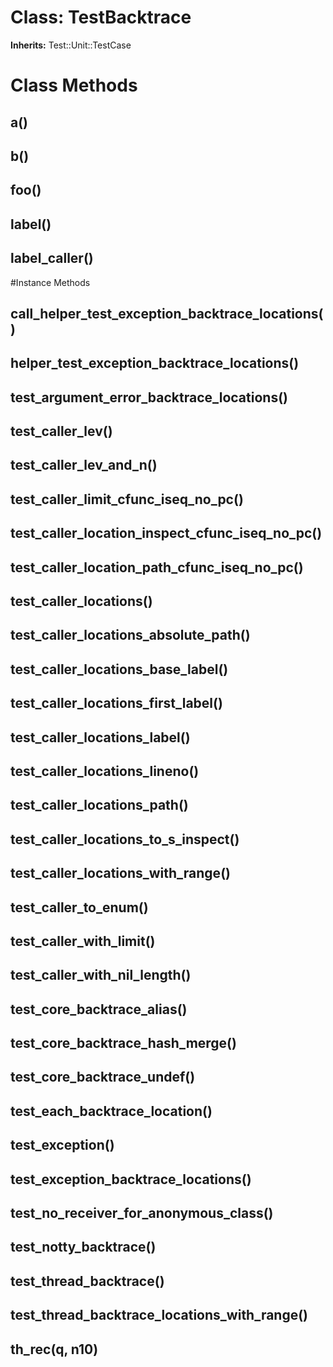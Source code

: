# Class: TestBacktrace
**Inherits:** Test::Unit::TestCase
    



# Class Methods
## a() [](#method-c-a)
## b() [](#method-c-b)
## foo() [](#method-c-foo)
## label() [](#method-c-label)
## label_caller() [](#method-c-label_caller)

#Instance Methods
## call_helper_test_exception_backtrace_locations() [](#method-i-call_helper_test_exception_backtrace_locations)

## helper_test_exception_backtrace_locations() [](#method-i-helper_test_exception_backtrace_locations)

## test_argument_error_backtrace_locations() [](#method-i-test_argument_error_backtrace_locations)

## test_caller_lev() [](#method-i-test_caller_lev)

## test_caller_lev_and_n() [](#method-i-test_caller_lev_and_n)

## test_caller_limit_cfunc_iseq_no_pc() [](#method-i-test_caller_limit_cfunc_iseq_no_pc)

## test_caller_location_inspect_cfunc_iseq_no_pc() [](#method-i-test_caller_location_inspect_cfunc_iseq_no_pc)

## test_caller_location_path_cfunc_iseq_no_pc() [](#method-i-test_caller_location_path_cfunc_iseq_no_pc)

## test_caller_locations() [](#method-i-test_caller_locations)

## test_caller_locations_absolute_path() [](#method-i-test_caller_locations_absolute_path)

## test_caller_locations_base_label() [](#method-i-test_caller_locations_base_label)

## test_caller_locations_first_label() [](#method-i-test_caller_locations_first_label)

## test_caller_locations_label() [](#method-i-test_caller_locations_label)

## test_caller_locations_lineno() [](#method-i-test_caller_locations_lineno)

## test_caller_locations_path() [](#method-i-test_caller_locations_path)

## test_caller_locations_to_s_inspect() [](#method-i-test_caller_locations_to_s_inspect)

## test_caller_locations_with_range() [](#method-i-test_caller_locations_with_range)

## test_caller_to_enum() [](#method-i-test_caller_to_enum)

## test_caller_with_limit() [](#method-i-test_caller_with_limit)

## test_caller_with_nil_length() [](#method-i-test_caller_with_nil_length)

## test_core_backtrace_alias() [](#method-i-test_core_backtrace_alias)

## test_core_backtrace_hash_merge() [](#method-i-test_core_backtrace_hash_merge)

## test_core_backtrace_undef() [](#method-i-test_core_backtrace_undef)

## test_each_backtrace_location() [](#method-i-test_each_backtrace_location)

## test_exception() [](#method-i-test_exception)

## test_exception_backtrace_locations() [](#method-i-test_exception_backtrace_locations)

## test_no_receiver_for_anonymous_class() [](#method-i-test_no_receiver_for_anonymous_class)

## test_notty_backtrace() [](#method-i-test_notty_backtrace)

## test_thread_backtrace() [](#method-i-test_thread_backtrace)

## test_thread_backtrace_locations_with_range() [](#method-i-test_thread_backtrace_locations_with_range)

## th_rec(q, n10) [](#method-i-th_rec)


